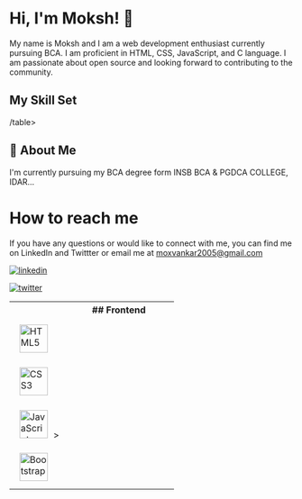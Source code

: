 
# Hi, I'm Moksh! 👋


My name is Moksh and I am a web development enthusiast currently pursuing BCA. I am proficient in HTML, CSS, JavaScript, and C language. I am passionate about open source and looking forward to contributing to the community.

## My Skill Set  
<table>
<tr>
<td valign="top" width="33%">
<th>## Frontend </th>
</tr>
<tr>
<td><img style="margin: 10px" src="https://profilinator.rishav.dev/skills-assets/html5-original-wordmark.svg" alt="HTML5" height="50" /></td>  
</tr> 
<tr>
<td><img style="margin: 10px" src="https://profilinator.rishav.dev/skills-assets/css3-original-wordmark.svg" alt="CSS3" height="50" /></td>  </tr>
<tr><td><img style="margin: 10px" src="https://profilinator.rishav.dev/skills-assets/javascript-original.svg" alt="JavaScript" height="50" /</td>></tr>
<tr><td><img style="margin: 10px" src="https://profilinator.rishav.dev/skills-assets/bootstrap-plain.svg" alt="Bootstrap" height="50" /></td></tr>
/table>  


## 🚀 About Me
I'm currently pursuing my BCA degree form INSB BCA & PGDCA COLLEGE, IDAR...


# How to reach me
If you have any questions or would like to connect with me, you can find me on LinkedIn and Twittter or email me at moxvankar2005@gmail.com

[![linkedin](https://img.shields.io/badge/linkedin-0A66C2?style=for-the-badge&logo=linkedin&logoColor=white)](https://www.linkedin.com/in/moksh-vankar-83329b273/)

[![twitter](https://img.shields.io/badge/twitter-1DA1F2?style=for-the-badge&logo=twitter&logoColor=white)](https://twitter.com/MokshSutaria)
